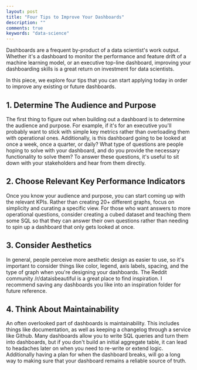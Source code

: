 ```yaml
---
layout: post
title: "Four Tips to Improve Your Dashboards"
description: ""
comments: true
keywords: "data-science"
---
```


Dashboards are a frequent by-product of a data scientist's work output. Whether it's a dashboard to monitor the performance and feature drift of a machine learning model, or an executive top-line dashboard, improving your dashboarding skills is a great return on investment for data scientists.

In this piece, we explore four tips that you can start applying today in order to improve any existing or future dashboards.

## 1. Determine The Audience and Purpose

The first thing to figure out when building out a dashboard is to determine the audience and purpose. For example, if it's for an executive you'll probably want to stick with simple key metrics rather than overloading them with operational ones. Additionally, is this dashboard going to be looked at once a week, once a quarter, or daily? What type of questions are people hoping to solve with your dashboard, and do you provide the necessary functionality to solve them? To answer these questions, it's useful to sit down with your stakeholders and hear from them directly.

## 2. Choose Relevant Key Performance Indicators

Once you know your audience and purpose, you can start coming up with the relevant KPIs. Rather than creating 20+ different graphs, focus on simplicity and curating a specific view. For those who want answers to more operational questions, consider creating a cubed dataset and teaching them some SQL so that they can answer their own questions rather than needing to spin up a dashboard that only gets looked at once.

## 3. Consider Aesthetics

In general, people perceive more aesthetic design as easier to use, so it's important to consider things like color, legend, axis labels, spacing, and the type of graph when you're designing your dashboards. The Reddit community /r/dataisbeautiful is a great place to find inspiration. I recommend saving any dashboards you like into an inspiration folder for future reference.

## 4. Think About Maintainability

An often overlooked part of dashboards is maintainability. This includes things like documentation, as well as keeping a changelog through a service like Github. Many dashboards allow you to write SQL queries and turn them into dashboards, but if you don't build an initial aggregate table, it can lead to headaches later on when you need to re-write or extend logic. Additionally having a plan for when the dashboard breaks, will go a long way to making sure that your dashboard remains a reliable source of truth.


